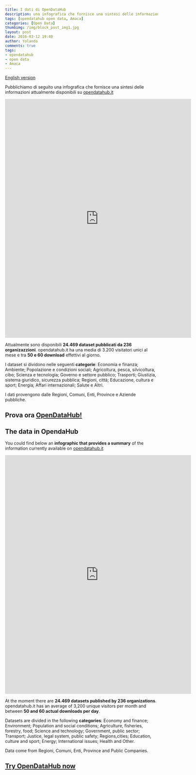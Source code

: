 ```yaml
---
title: I dati di OpenDataHub
description: una infografica che fornisce una sintesi delle informazioni attualmente disponibili su opendatahub.it
tags: [opendatahub open data, Amaca]
categories: [Open Data]
thumbimg: /img/block_post_img1.jpg
layout: post
date: 2016-03-12 19:40
author: Yolanda
comments: true
tags:
- opendatahub
- open data
- Amaca
---
```

[English version](#en)

Pubblichiamo di seguito una infografica che fornisce una sintesi delle informazioni attualmente disponibili su [opendatahub.it](http://www.sciamlab.com/opendatahub/it)

<iframe width="613" height="786" frameborder="0" scrolling="no" style="overflow-y:hidden;" src="https://www.easel.ly/index/embedFrame/easel/3352837"></iframe>


Attualmente sono disponibili **24.469 dataset pubblicati da 236 organizazzioni**. opendatahub.it ha una media di 3.200 visitatori unici al mese e tra **50 e 60 download** effettivi al giorno.

I dataset si dividono nelle seguenti **categorie**: Economia e finanza; Ambiente; Popolazione e condizioni sociali; Agricoltura, pesca, silvicoltura, cibo; Scienza e tecnologia; Governo e settore pubblico; Trasporti; Giustizia, sistema giuridico, sicurezza pubblica; Regioni, città; Educazione, cultura e sport; Energia; Affari internazionali; Salute e Altri.

I dati provengono dalle Regioni, Comuni, Enti, Province e Aziende pubbliche.


Prova ora [OpenDataHub!](http://www.sciamlab.com/opendatahub/it) 
--




<a name="en"></a>


The data in OpendaHub
--

You could find below an **infographic that provides a summary** of the information currently available on [opendatahub.it](http://www.sciamlab.com/opendatahub/en/)

<iframe width="613" height="786" frameborder="0" scrolling="no" style="overflow-y:hidden;" src="https://www.easel.ly/index/embedFrame/easel/3327700"></iframe>

At the moment there are **24.469 datasets published by 236 organizations**. opendatahub.it has an average of 3,200 unique visitors per month and between **50 and 60 actual downloads per day**.

Datasets are divided in the following **categories**: Economy and finance; Environment; Population and social conditions; Agriculture, fisheries, forestry, food; Science and technology; Government, public sector; Transport; Justice, legal system, public safety; Regions,cities; Education, culture and sport; Energy; International issues; Health and Other. 	

Data come from Regioni, Comuni, Enti, Province and Public Companies. 

[Try OpenDataHub now](http://www.sciamlab.com/opendatahub/en/)
--









